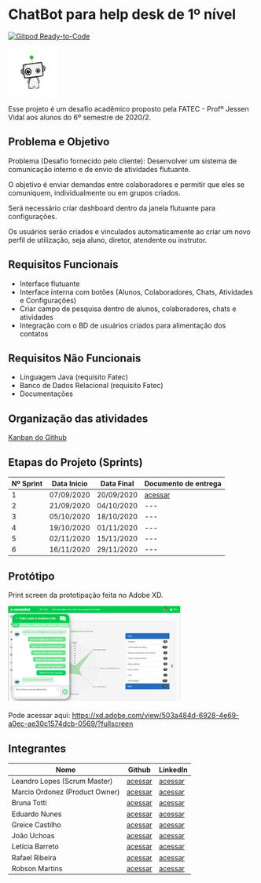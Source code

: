 # ChatBot para help desk de 1º nível
[![Gitpod Ready-to-Code](https://img.shields.io/badge/Gitpod-ready--to--code-blue?logo=gitpod)](https://gitpod.io/#https://github.com/ads-fatec-team3/chatbot)

<img src="./frontend/src/assets/logo.png" width="100" title="Logo">

Esse projeto é um desafio acadêmico proposto pela FATEC - Profº Jessen Vidal aos alunos do 6º semestre de 2020/2.

## Problema e Objetivo

Problema (Desafio fornecido pelo cliente): Desenvolver um sistema de comunicação interno e de envio de atividades
flutuante.

O objetivo é enviar demandas entre colaboradores e permitir que eles se comuniquem, individualmente ou em grupos
criados.

Será necessário criar dashboard dentro da janela flutuante para configurações.

Os usuários serão criados e vinculados automaticamente ao criar um novo perfil de utilização, seja aluno, diretor,
atendente ou instrutor.

## Requisitos Funcionais

- Interface flutuante
- Interface interna com botões (Alunos, Colaboradores, Chats, Atividades e Configurações)
- Criar campo de pesquisa dentro de alunos, colaboradores, chats e atividades
- Integração com o BD de usuários criados para alimentação dos contatos

## Requisitos Não Funcionais

- Linguagem Java (requisito Fatec)
- Banco de Dados Relacional (requisito Fatec)
- Documentações

## Organização das atividades

[Kanban do Github](https://github.com/ads-fatec-team3/chatbot/projects/1)

## Etapas do Projeto (Sprints)

| Nº Sprint | Data Inicio | Data Final | Documento de entrega                                                                      |
|-----------|-------------|------------|-------------------------------------------------------------------------------------------|
| 1         | 07/09/2020  | 20/09/2020 | [acessar](https://github.com/ads-fatec-team3/chatbot/blob/master/docs/entregas/sprint1.md)|
| 2         | 21/09/2020  | 04/10/2020 | ---                                                                                       |
| 3         | 05/10/2020  | 18/10/2020 | ---                                                                                       |
| 4         | 19/10/2020  | 01/11/2020 | ---                                                                                       |
| 5         | 02/11/2020  | 15/11/2020 | ---                                                                                       |
| 6         | 16/11/2020  | 29/11/2020 | ---                                                                                       |

## Protótipo

Print screen da prototipação feita no Adobe XD.

<img src="./docs/entregas/exemplo_tela.png" width="350" title="Logo">

Pode acessar aqui: https://xd.adobe.com/view/503a484d-6928-4e69-a0ec-ae30c1574dcb-0569/?fullscreen

## Integrantes

| Nome                           | Github                                  | LinkedIn                                                    |
|--------------------------------|-----------------------------------------|-------------------------------------------------------------|
| Leandro Lopes (Scrum Master)   | [acessar](https://github.com/LLBueno)   | [acessar](https://www.linkedin.com/in/leandro-lopes-bueno/) |
| Marcio Ordonez (Product Owner) | [acessar](https://github.com/MarcioOrdonez)      | [acessar](https://www.linkedin.com/in/marcio-ordonez/)                               |
| Bruna Totti                    | [acessar]()                             | [acessar]()                                                 |
| Eduardo Nunes                  | [acessar]()                             | [acessar]()                                                 |
| Greice Castilho                | [acessar]()                             | [acessar]()                                                 |
| João Uchoas                    | [acessar]()                             | [acessar]()                                                 |
| Letícia Barreto                | [acessar](https://github.com/lebarreto) | [acessar](https://www.linkedin.com/in/leticiambarreto/)     |
| Rafael Ribeira                 | [acessar]()                             | [acessar]()                                                 |
| Robson Martins                 | [acessar]()                             | [acessar]()                                                 |
